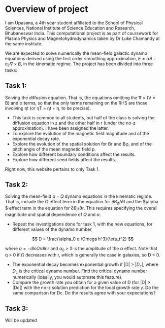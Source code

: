 # Overview of project
I am Upasana, a 4th year student affiliated to the School of Physical Sciences, National Institute of Science Education and Research, Bhubaneswar India. This computational project is as part of coursework for Plasma Physics and Magnetohydrodynamics taken by Dr Luke Chamandy at the same institute. 

We are expected to solve numerically the mean-field galactic dynamo equations derived using the first order smoothing approximation, $E = \alpha B − \eta_T \nabla \times B$, in the kinematic regime. The project has been divided into three tasks:

## Task 1:

Solving the diffusion equation. That is, the equations omitting the ∇ × (V × B) and α terms, so that the only terms remaining on the RHS are those involving ηt (or ηT = ηt + η, to be precise).

- This task is common to all students, but half of the class is solving the diffusion equation in z and the other half in r (under the no-z approximation). I have been assigned the latter.
- To explore the evolution of the magnetic field magnitude and of the exponential decay rate.
- Explore the evolution of the spatial solution for Br and Bφ, and of the pitch angle of the mean
magnetic field p.
- Explore how different boundary conditions affect the results.
- Explore how different seed fields affect the results.

Right now, this website pertains to only Task 1.

## Task 2:

Solving the mean-field $\alpha-\Omega$ dynamo equations in the kinematic regime. That is, include the $\Omega$ effect term in the equation for $\partial B_\phi/\partial t$ and the $\alpha $ effect term in the equation for $\partial B_r/\partial t$. This requires specifying the overall magnitude and spatial dependence of $\Omega$ and $\alpha$.

- Repeat the investigations done for task 1, with the new equations, for different values of the dynamo number,

$$
 D = \frac{\alpha_0 q \Omega h^3}{\eta_t^2}
$$


where $q = −d ln \Omega/d ln r$ and $\alpha_0$ > 0 is the amplitude of the $\alpha$ effect. Note that q > 0 if $\Omega$ decreases with r, which is generally the case in galaxies, so D < 0.
- The exponential decay becomes exponential growth if |D| > |$D_c$|, where $D_c$ is the critical dynamo number. Find the critical dynamo number numerically (ideally, you would automate this feature).
- Compare the growth rate you obtain for a given value of D (for |D| > |Dc|) with the no-z solution prediction for the local growth rate γ. Do the same comparison for Dc. Do the results agree with your expectations?

## Task 3:
Will be updated

```{tableofcontents}
```

